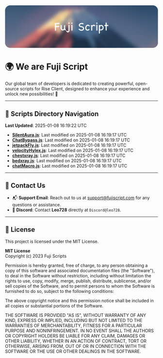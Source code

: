 ![Banner](.github/b.webp)

# 🌍 **We are Fuji Script**

Our global team of developers is dedicated to creating powerful, open-source scripts for Rise Client, designed to enhance your experience and unlock new possibilities! 🌟

---
<!-- SCRIPTS_NAVIGATION_START -->
## 📂 **Scripts Directory Navigation**

**Last Updated**: 2025-01-08 16:19:22 UTC

- **[SilentAura.js](scripts/SilentAura.js)**: Last modified on 2025-01-08 16:19:17 UTC
- **[ChatBypass.js](scripts/ChatBypass.js)**: Last modified on 2025-01-08 16:19:17 UTC
- **[jetpackFly.js](scripts/jetpackFly.js)**: Last modified on 2025-01-08 16:19:17 UTC
- **[velocityHylex.js](scripts/velocityHylex.js)**: Last modified on 2025-01-08 16:19:17 UTC
- **[chestxray.js](scripts/chestxray.js)**: Last modified on 2025-01-08 16:19:17 UTC
- **[bedxray.js](scripts/bedxray.js)**: Last modified on 2025-01-08 16:19:17 UTC
- **[chatMacro.js](scripts/chatMacro.js)**: Last modified on 2025-01-08 16:19:17 UTC

<!-- SCRIPTS_NAVIGATION_END -->

---

## 💬 **Contact Us**  
- 📬 **Support Email**: Reach out to us at [support@fujiscript.com](mailto:support@fujiscript.com) for any questions or assistance.  
- 💬 **Discord**: Contact **Leo728** directly at `Discord@leo728`.

---

## 📜 **License**

This project is licensed under the MIT License.  

**MIT License**  
Copyright (c) 2023 Fuji Scripts  

Permission is hereby granted, free of charge, to any person obtaining a copy of this software and associated documentation files (the "Software"), to deal in the Software without restriction, including without limitation the rights to use, copy, modify, merge, publish, distribute, sublicense, and/or sell copies of the Software, and to permit persons to whom the Software is furnished to do so, subject to the following conditions:  

The above copyright notice and this permission notice shall be included in all copies or substantial portions of the Software.  

THE SOFTWARE IS PROVIDED "AS IS", WITHOUT WARRANTY OF ANY KIND, EXPRESS OR IMPLIED, INCLUDING BUT NOT LIMITED TO THE WARRANTIES OF MERCHANTABILITY, FITNESS FOR A PARTICULAR PURPOSE AND NONINFRINGEMENT. IN NO EVENT SHALL THE AUTHORS OR COPYRIGHT HOLDERS BE LIABLE FOR ANY CLAIM, DAMAGES OR OTHER LIABILITY, WHETHER IN AN ACTION OF CONTRACT, TORT OR OTHERWISE, ARISING FROM, OUT OF OR IN CONNECTION WITH THE SOFTWARE OR THE USE OR OTHER DEALINGS IN THE SOFTWARE.  
